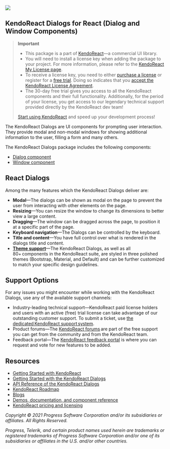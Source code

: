 <a href="https://www.telerik.com/kendo-react-ui/?utm_medium=referral&utm_source=npm&utm_campaign=kendo-ui-react-trial-npm-dialogs&utm_content=banner" target="_blank">
<img src="https://www.telerik.com/kendo-react-ui/npm-banner.svg">
</a>

## KendoReact Dialogs for React (Dialog and Window Components)

> **Important**
> * This package is а part of [KendoReact](https://www.telerik.com/kendo-react-ui/?utm_medium=referral&utm_source=npm&utm_campaign=kendo-ui-react-trial-npm-dialogs)&mdash;a commercial UI library.
> * You will need to install a license key when adding the package to your project. For more information, please refer to the [KendoReact My License page](https://www.telerik.com/kendo-react-ui/my-license/?utm_medium=referral&utm_source=npm&utm_campaign=kendo-ui-react-trial-npm-dialogs).
> * To receive a license key, you need to either [purchase a license](https://www.telerik.com/kendo-react-ui/pricing/?utm_medium=referral&utm_source=npm&utm_campaign=kendo-ui-react-trial-npm-dialogs) or register for a [free trial](https://www.telerik.com/download-login-v2-kendo-react-ui?utm_medium=referral&utm_source=npm&utm_campaign=kendo-ui-react-trial-npm-dialogs). Doing so indicates that you [accept the KendoReact License Agreement](https://www.telerik.com/purchase/license-agreement/progress-kendoreact?utm_medium=referral&utm_source=npm&utm_campaign=kendo-ui-react-trial-npm-dialogs).
> * The 30-day free trial gives you access to all the KendoReact components and their full functionality. Additionally, for the period of your license, you get access to our legendary technical support provided directly by the KendoReact dev team!
>
> [Start using KendoReact](https://www.telerik.com/download-login-v2-kendo-react-ui?utm_medium=referral&utm_source=npm&utm_campaign=kendo-ui-react-trial-npm-dialogs) and speed up your development process!

The KendoReact Dialogs are UI components for prompting user interaction. They provide modal and non-modal windows for showing additional information to the user, filling a form and many others.

The KendoReact Dialogs package includes the following components:

* [Dialog component](https://www.telerik.com/kendo-react-ui/components/dialogs/dialog/?utm_medium=referral&utm_source=npm&utm_campaign=kendo-ui-react-trial-npm-dialogs)
* [Window component](https://www.telerik.com/kendo-react-ui/components/dialogs/window/?utm_medium=referral&utm_source=npm&utm_campaign=kendo-ui-react-trial-npm-dialogs)

## React Dialogs

Among the many features which the KendoReact Dialogs deliver are:

* **Modal**&mdash;The dialogs can be shown as modal on the page to prevent the user from interacting with other elements on the page.
* **Resizing**&mdash;You can resize the window to change its dimensions to better view a large content.
* **Dragging**&mdash;The window can be dragged across the page, to position it at a specific part of the page.
* **Keyboard navigation**&mdash;The Dialogs can be controlled by the keyboard.
* **Title and content**&mdash;You have full control over what is rendered in the dialogs title and content.
* [**Theme support**](https://www.telerik.com/kendo-react-ui/components/styling/?utm_medium=referral&utm_source=npm&utm_campaign=kendo-ui-react-trial-npm-dialogs)&mdash;The KendoReact Dialogs, as well as all 80+ components in the KendoReact suite, are styled in three polished themes (Bootstrap, Material, and Default) and can be further customized to match your specific design guidelines.

## Support Options

For any issues you might encounter while working with the KendoReact Dialogs, use any of the available support channels:

* Industry-leading technical support&mdash;KendoReact paid license holders and users with an active (free) trial license can take advantage of our outstanding customer support. To submit a ticket, use [the dedicated KendoReact support system](https://www.telerik.com/account/support-tickets?utm_medium=referral&utm_source=npm&utm_campaign=kendo-ui-react-trial-npm-dialogs).
* Product forums&mdash;The [KendoReact forums](https://www.telerik.com/forums/kendo-ui-react?utm_medium=referral&utm_source=npm&utm_campaign=kendo-ui-react-trial-npm-dialogs) are part of the free support you can get from the community and from the KendoReact team.
* Feedback portal&mdash;The [KendoReact feedback portal](https://feedback.telerik.com/kendo-react-ui?utm_medium=referral&utm_source=npm&utm_campaign=kendo-ui-react-trial-npm-dialogs) is where you can request and vote for new features to be added.

## Resources

* [Getting Started with KendoReact](https://www.telerik.com/kendo-react-ui/getting-started/?utm_medium=referral&utm_source=npm&utm_campaign=kendo-ui-react-trial-npm-dialogs)
* [Getting Started with the KendoReact Dialogs](https://www.telerik.com/kendo-react-ui/components/dialogs/?utm_medium=referral&utm_source=npm&utm_campaign=kendo-ui-react-trial-npm-dialogs)
* [API Reference of the KendoReact Dialogs](https://www.telerik.com/kendo-react-ui/components/dialogs/api/?utm_medium=referral&utm_source=npm&utm_campaign=kendo-ui-react-trial-npm-dialogs)
* [KendoReact Roadmap](https://www.telerik.com/kendo-react-ui/roadmap/?utm_medium=referral&utm_source=npm&utm_campaign=kendo-ui-react-trial-npm-dialogs)
* [Blogs](https://www.telerik.com/blogs/tag/kendoreact?utm_medium=referral&utm_source=npm&utm_campaign=kendo-ui-react-trial-npm-dialogs)
* [Demos, documentation, and component reference](https://www.telerik.com/kendo-react-ui/components/?utm_medium=referral&utm_source=npm&utm_campaign=kendo-ui-react-trial-npm-dialogs)
* [KendoReact pricing and licensing](https://www.telerik.com/kendo-react-ui/pricing/?utm_medium=referral&utm_source=npm&utm_campaign=kendo-ui-react-trial-npm-dialogs)

*Copyright © 2021 Progress Software Corporation and/or its subsidiaries or affiliates. All Rights Reserved.*

*Progress, Telerik, and certain product names used herein are trademarks or registered trademarks of Progress Software Corporation and/or one of its subsidiaries or affiliates in the U.S. and/or other countries.*
